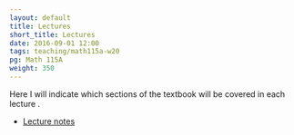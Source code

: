 ```yaml
---
layout: default
title: Lectures
short_title: Lectures
date: 2016-09-01 12:00
tags: teaching/math115a-w20
pg: Math 115A
weight: 350
---
```


Here I will indicate which sections of the textbook will be covered in each lecture .

- [Lecture notes](lecture-notes.pdf)

<!-- - Lecture 1: Vector spaces, 1.2.1, 1.2.11. -->
<!-- - Lecture 2: Subspaces, 1.3.1, 1.3.11, -->
<!-- - Lecture 3: More subspaces, 1.3.12 -->
<!-- - Lecture 4: Linear (in)dependance, 1.4.1, 1.5.1, 1.5.2a -->
<!-- - Lecture 5: Bases and dimension, 1.6.1, 1.6.2a -->
<!-- - Lecture 6: Bases and dimension, 1.6.3a, 1.6.6 -->
<!-- - Lecture 7: Linear transformations -->
<!-- - Lecture 8: Review -->
<!-- - Lecture 9: Kernels and images -->
<!-- - Lecture 10: Matrix representations -->
<!-- - Lecture 11: Matrix representations -->
<!-- - Lecture 12: Composition of transformations -->
<!-- - Lecture 13: Isomorphisms -->
<!-- - Lecture 14: Change of coordinates  -->
<!-- - Lecture 15: Determinants -->
<!-- - Lecture 16: Eigenvectors and eigenvalues -->
<!-- - Lecture 17: Eigenvectors and eigenvalues -->
<!-- - Lecture 18: Review -->
<!-- - Lecture 19: Diagonalizability -->
<!-- - Lecture 20: Diagonalizability -->
<!-- - Lecture 21: Inner products -->
<!-- - Lecture 22: Gram-Schmidt orthogonalization -->
<!-- - Lecture 23: Adjoints -->
<!-- - Lecture 24: Normal and self adjoint operators -->
<!-- - Lecture 25: Normal and self adjoint operators -->
<!-- - Lecture 26: Review. -->
